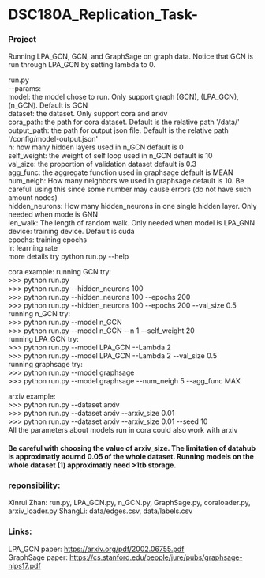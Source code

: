 # DSC180A_Replication_Task-

### Project
Running LPA_GCN, GCN, and GraphSage on graph data. Notice that GCN is run through LPA_GCN by setting lambda to 0.   

run.py  
    --params:  
        model: the model chose to run. Only support graph (GCN), (LPA_GCN), (n_GCN). Default is GCN      
        dataset: the dataset. Only support cora and arxiv   
        cora_path: the path for cora dataset. Default is the relative path '/data/'    
        output_path: the path for output json file. Default is the relative path '/config/model-output.json'   
        n: how many hidden layers used in n_GCN default is 0   
        self_weight: the weight of self loop used in n_GCN default is 10   
        val_size: the proportion of validation dataset default is 0.3   
        agg_func: the aggregate function used in graphsage default is MEAN   
        num_neigh: How many neighbors we used in graphsage default is 10. Be carefull using this since some number may cause errors (do not have such amount nodes)   
        hidden_neurons: How many hidden_neurons in one single hidden layer. Only needed when mode is GNN     
        len_walk: The length of random walk. Only needed when model is LPA_GNN     
        device: training device. Default is cuda    
        epochs: training epochs    
        lr: learning rate    
    more details try python run.py --help    
    
cora example:
    running GCN try:  
    >>> python run.py    
    >>> python run.py --hidden_neurons 100    
    >>> python run.py --hidden_neurons 100 --epochs 200    
    >>> python run.py --hidden_neurons 100 --epochs 200 --val_size 0.5  
    running n_GCN try:   
    >>> python run.py --model n_GCN   
    >>> python run.py --model n_GCN --n 1 --self_weight 20     
    running LPA_GCN try:  
    >>> python run.py --model LPA_GCN --Lambda 2   
    >>> python run.py --model LPA_GCN --Lambda 2 --val_size 0.5    
    running graphsage try:     
    >>> python run.py --model graphsage    
    >>> python run.py --model graphsage --num_neigh 5 --agg_func MAX    
    
arxiv example:   
    >>> python run.py --dataset arxiv    
    >>> python run.py --dataset arxiv --arxiv_size 0.01  
    >>> python run.py --dataset arxiv --arxiv_size 0.01 --seed 10  
All the parameters about models run in cora could also work with arxiv

#### Be careful with choosing the value of arxiv_size. The limitation of  datahub is approximatly aournd 0.05 of the whole dataset. Running models on the whole dataset (1) approximatly need >1tb storage. 
 
 ### reponsibility:
 Xinrui Zhan: run.py, LPA_GCN.py, n_GCN.py, GraphSage.py, coraloader.py, arxiv_loader.py 
 ShangLi: data/edges.csv, data/labels.csv
 ### Links:  
 LPA_GCN paper: https://arxiv.org/pdf/2002.06755.pdf  
 GraphSage paper: https://cs.stanford.edu/people/jure/pubs/graphsage-nips17.pdf  
